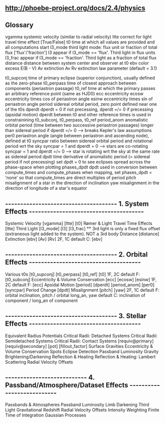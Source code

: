 ##  http://phoebe-project.org/docs/2.4/physics

## Glossary
vgamma      systemic velocity (similar to radial velocity)
ltte        correct for light travel time effect [True/False]
t0          time at which all values are provided and all computations start
l3_mode     third light mode: flux unit or fraction of total flux ['flux'/'fraction']
    l3          appear if l3_mode == 'flux'. Third light in flux units
    l3_frac     appear if l3_mode == 'fraction'. Third light as a fraction of total flux
distance    distance between system center and observer at t0
ebv         color excess E(B - V)
Av          extinction Av
Rv          extinction law parameter (default = 3.1)

t0_supconj  time of primary eclipse (superior conjunction), usually defined as the zero-phase
t0_perpass  time of closest approach between components (periastron passage)
t0_ref      time at which the primary passes an arbitrary reference point (same as HJD0)
ecc         eccentricity
ecosw       eccentricity times cos of periastron angle
esinw       eccentricity times sin of periastron angle
period      sidereal orbital period, zero point defined near one of the t0s
dperdt      dperdt = 0 if not precessing, dperdt =/= 0 if precessing (apsidal motion)
            dperdt between t0 and other reference times is used in constrainining t0_subconj, t0_perpass, t0_ref
period_anom anomalistic orbital period (time between two successive periastron passages)
            longer than sidereal period if dperdt =/= 0 --> breaks Kepler's law assumptions
per0        periastron angle (angle between periastron and ascending node), defined at t0
syncpar     ratio between sidereal orbital period and rotational period wrt the sky
            syncpar = 1 and dperdt = 0 --> stars are co-rotating
            syncpar = 1 and dperdt =/= 0 --> star is rotating wrt the sky at the same rate as sidereal period
dpdt        time derivative of anomalistic period (= sidereal period if not precessing)
            set dpdt = 0 to see eclipses spread across the phase-space when plotting
phases_dpdt dpdt used in conversion between compute_times and compute_phases
            when mapping, set phases_dpdt = 'none' so that compute_times are direct multiples of period
pitch       misalignment of a star in the direction of inclination
yaw         misalignment in the direction of longitude of a star's equator
## ------------------------------------- 1. System Effects --------------------------------------
Systemic Velocity [vgamma] [ltte] [t0]
    <!-- http://phoebe-project.org/docs/2.4/tutorials/vgamma -->
Rømer & Light Travel Time Effects [ltte]
    <!-- http://phoebe-project.org/docs/2.4/tutorials/ltte -->
Third Light [l3_mode] [l3] [l3_frac]
    <!-- http://phoebe-project.org/docs/2.4/tutorials/l3 -->
    ** 3rd light is only a fixed flux offset (extraneous light added to the system). NOT a 3rd body
Distance [distance]
    <!-- http://phoebe-project.org/docs/2.4/tutorials/distance -->
Extinction [ebv] [Av] [Rv]
    <!-- http://phoebe-project.org/docs/2.4/tutorials/ebv_Av_Rv -->
    2F, 1C
    default C: [ebv]

## ------------------------------------- 2. Orbital Effects -------------------------------------
Various t0s [t0_supconj] [t0_perpass] [t0_ref] [t0]
    <!-- http://phoebe-project.org/docs/2.4/tutorials/t0s -->
    1F, 2C
    default F: [t0_subconj]
Eccentricity & Volume Conservation [ecc] [ecosw] [esinw]
    <!-- http://phoebe-project.org/docs/2.4/tutorials/ecc -->
    1F, 2C
    default F: [ecc]
Apsidal Motion [period] [dperdt] [period_anom] [per0] [syncpar]
    <!-- http://phoebe-project.org/docs/2.4/tutorials/apsidal_motion -->
Period Change [dpdt]
    <!-- http://phoebe-project.org/docs/2.4/tutorials/dpdt -->
Misalignment [pitch] [yaw]
    <!-- http://phoebe-project.org/docs/2.4/tutorials/pitch_yaw -->
    2F, 1C
    default F: orbital inclination, pitch / orbital long_an, yaw
    default C: inclination of component / long_an of component

## ------------------------------------- 3. Stellar Effects -------------------------------------
Equivalent Radius
Potentials
Critical Radii: Detached Systems
Critical Radii: Semidetached Systems
Critical Radii: Contact Systems [requiv@primary] [requiv@secondary] [pot] [fillout_factor]
    <!-- http://phoebe-project.org/docs/2.4/tutorials/requiv_crit_contact -->
Surface Gravities
Eccentricity & Volume Conservation
Spots
Eclipse Detection
Passband Luminosity
Gravity Brightening/Darkening
Reflection & Heating
Reflection & Heating: Lambert Scattering
Radial Velocity Offsets

## --------------------------- 4. Passband/Atmosphere/Dataset Effects ---------------------------
Passbands & Atmospheres
Passband Luminosity
Limb Darkening
Third Light
Gravitational Redshift
Radial Velocity Offsets
Intensity Weighting
Finite Time of Integration
Gaussian Processes